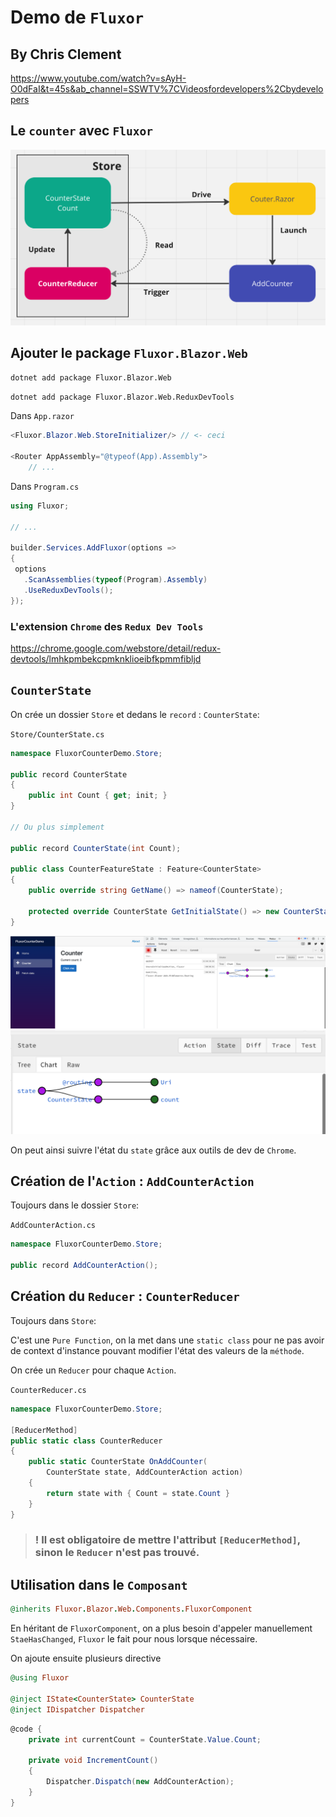 # Demo de `Fluxor`

## By Chris Clement

https://www.youtube.com/watch?v=sAyH-O0dFaI&t=45s&ab_channel=SSWTV%7CVideosfordevelopers%2Cbydevelopers



## Le `counter` avec `Fluxor`

<img src="assets/fluxor-counter-demo-schema.png" alt="fluxor-counter-demo-schema" />



## Ajouter le package `Fluxor.Blazor.Web`

```bash
dotnet add package Fluxor.Blazor.Web
```

```bash
dotnet add package Fluxor.Blazor.Web.ReduxDevTools
```



Dans `App.razor`

```cs
<Fluxor.Blazor.Web.StoreInitializer/> // <- ceci

<Router AppAssembly="@typeof(App).Assembly">
    // ...
```

Dans `Program.cs`

```cs
using Fluxor;

// ...

builder.Services.AddFluxor(options =>
{
 options
   .ScanAssemblies(typeof(Program).Assembly)
   .UseReduxDevTools();
});
```



### L'extension `Chrome` des `Redux Dev Tools`

https://chrome.google.com/webstore/detail/redux-devtools/lmhkpmbekcpmknklioeibfkpmmfibljd



## `CounterState`

On crée un dossier `Store` et dedans le `record` : `CounterState`:

`Store/CounterState.cs`

```cs
namespace FluxorCounterDemo.Store;

public record CounterState
{
    public int Count { get; init; }
}

// Ou plus simplement

public record CounterState(int Count);

public class CounterFeatureState : Feature<CounterState>
{
    public override string GetName() => nameof(CounterState);

    protected override CounterState GetInitialState() => new CounterState(0);
}
```

<img src="assets/redux-chrome-dev-tools-enable.png" alt="redux-chrome-dev-tools-enable" />

<img src="assets/zoom-on-state-count.png" alt="zoom-on-state-count" />

On peut ainsi suivre l'état du `state` grâce aux outils de dev de `Chrome`.



## Création de l'`Action` : `AddCounterAction`

Toujours dans le dossier `Store`:

`AddCounterAction.cs`

```cs
namespace FluxorCounterDemo.Store;

public record AddCounterAction();
```



## Création du `Reducer` : `CounterReducer`

Toujours dans `Store`:

C'est une `Pure Function`, on la met dans une `static class` pour ne pas avoir de context d'instance pouvant modifier l'état des valeurs de la `méthode`.

On crée un `Reducer` pour chaque `Action`.

`CounterReducer.cs`

```cs
namespace FluxorCounterDemo.Store;

[ReducerMethod]
public static class CounterReducer
{
    public static CounterState OnAddCounter(
        CounterState state, AddCounterAction action)
    {
        return state with { Count = state.Count }
    }
}
```

> ### ! Il est obligatoire de mettre l'attribut `[ReducerMethod]`, sinon le `Reducer` n'est pas trouvé.

## Utilisation dans le `Composant`

```ruby
@inherits Fluxor.Blazor.Web.Components.FluxorComponent
```

En héritant de `FluxorComponent`, on a plus besoin d'appeler manuellement `StaeHasChanged`, `Fluxor` le fait pour nous lorsque nécessaire.

On ajoute ensuite plusieurs directive

```ruby
@using Fluxor

@inject IState<CounterState> CounterState
@inject IDispatcher Dispatcher
```

```cs
@code {
    private int currentCount = CounterState.Value.Count;
    
    private void IncrementCount()
    {
        Dispatcher.Dispatch(new AddCounterAction);
    }
}
```













